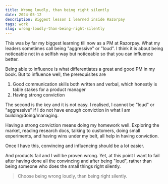 ```yaml
---
title: Wrong loudly, than being right silently
date: 2024-05-12
description: Biggest lesson I learned inside Razorpay
tags: work
slug: wrong-loudly-than-being-right-silently
---
```


This was by far my biggest learning till now as a PM at Razorpay. What my leaders sometimes call being "aggressive" or "loud". I think it is about being noticeable not in a selfish way but noticeable so that you can influence better.

Being able to influence is what differentiates a great and good PM in my book. But to influence well, the prerequisites are
1. Good communication skills both written and verbal, which honestly is table stakes for a product manager
2. Having strong conviction

The second is the key and it is not easy. I realised, I cannot be "loud" or "aggressive" if I do not have enough conviction in what I am building/doing/managing.

Having a strong conviction means doing my homework well. Exploring the market, reading research docs, talking to customers, doing small experiments, and having wins under my belt, all help in having conviction.

Once I have this, convincing and influencing should be a lot easier.

And products fail and I will be proven wrong. Yet, at this point I want to fail after having done all the convincing and after being "loud", rather than being someone who does the small things right silently.

> Choose being wrong loudly, than being right silently.
